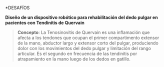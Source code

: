 *DESAFÍOS

**Diseño de un dispositivo robótico para rehabilitación del dedo pulgar en pacientes con Tendinitis de Quervain**
>**Concepto**: La Tenosinovitis de Quervain es una inflamación que afecta a los tendones que ocupan el primer compartimento extensor de la mano, abductor largo y extensor corto del pulgar, produciendo dolor con los movimientos del dedo pulgar y limitación del rango articular. Es el segundo en frecuencia de las tendinitis por atrapamiento en la mano luego de los dedos en gatillo.
